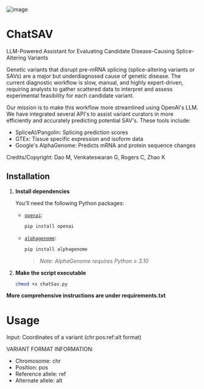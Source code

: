 ![image](https://github.com/user-attachments/assets/5ec8bf02-9ff5-41e0-bda5-4f571991a106)

# ChatSAV
LLM-Powered Assistant for Evaluating Candidate Disease-Causing Splice-Altering Variants

Genetic variants that disrupt pre-mRNA splicing (splice-altering variants or SAVs) are a major but underdiagnosed cause of genetic disease. The current diagnostic workflow is slow, manual, and highly expert-driven, requiring analysts to gather scattered data to interpret and assess experimental feasibility for each candidate variant.

Our mission is to make this workflow more streamlined using OpenAI's LLM. We have integrated several API's to assist variant curators in more efficiently and accurately predicting potential SAV's. These tools include:

- SpliceAI/Pangolin: Splicing prediction scores
- GTEx: Tissue specific expression and isoform data
- Google's AlphaGenome: Predicts mRNA and protein sequence changes

Credits/Copyright: Dao M, Venkateswaran G, Rogers C, Zhao K
## Installation

1. **Install dependencies**

   You'll need the following Python packages:

   - [`openai`](https://pypi.org/project/openai/):
     ```bash
     pip install openai
     ```

   - [`alphagenome`](https://pypi.org/project/alphagenome/):
     ```bash
     pip install alphagenome
     ``` 
     > *Note: AlphaGenome requires Python ≥ 3.10*

2. **Make the script executable**

   ```bash
   chmod +x chatSav.py
**More comprehensive instructions are under requirements.txt**
# Usage
Input: Coordinates of a variant (chr:pos:ref:alt format)

VARIANT FORMAT INFORMATION:
- Chromosome: chr
- Position: pos
- Reference allele: ref
- Alternate allele: alt

